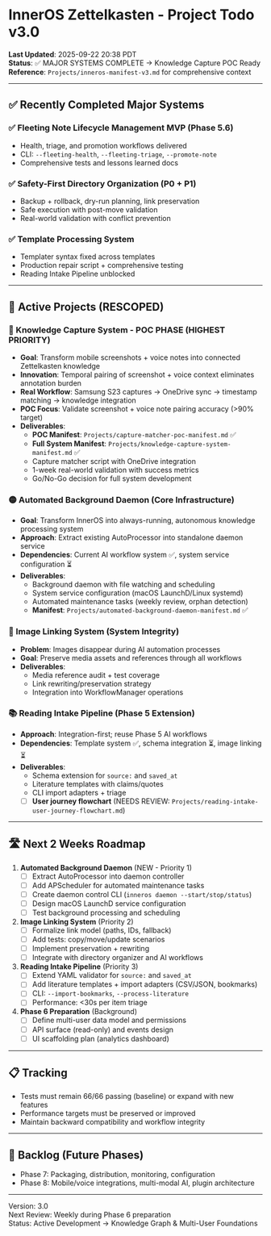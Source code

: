 # InnerOS Zettelkasten - Project Todo v3.0

**Last Updated**: 2025-09-22 20:38 PDT  
**Status**: ✅ MAJOR SYSTEMS COMPLETE → Knowledge Capture POC Ready  
**Reference**: `Projects/inneros-manifest-v3.md` for comprehensive context

---

## ✅ Recently Completed Major Systems

### ✅ Fleeting Note Lifecycle Management MVP (Phase 5.6)

- Health, triage, and promotion workflows delivered
- CLI: `--fleeting-health`, `--fleeting-triage`, `--promote-note`
- Comprehensive tests and lessons learned docs

### ✅ Safety-First Directory Organization (P0 + P1)

- Backup + rollback, dry-run planning, link preservation
- Safe execution with post-move validation
- Real-world validation with conflict prevention

### ✅ Template Processing System

- Templater syntax fixed across templates
- Production repair script + comprehensive testing
- Reading Intake Pipeline unblocked

---

## 🎯 Active Projects (RESCOPED)

### 🔴 Knowledge Capture System - POC PHASE (HIGHEST PRIORITY)

- **Goal**: Transform mobile screenshots + voice notes into connected Zettelkasten knowledge
- **Innovation**: Temporal pairing of screenshot + voice context eliminates annotation burden
- **Real Workflow**: Samsung S23 captures → OneDrive sync → timestamp matching → knowledge integration
- **POC Focus**: Validate screenshot + voice note pairing accuracy (>90% target)
- **Deliverables**:
  - **POC Manifest**: `Projects/capture-matcher-poc-manifest.md` ✅
  - **Full System Manifest**: `Projects/knowledge-capture-system-manifest.md` ✅
  - Capture matcher script with OneDrive integration
  - 1-week real-world validation with success metrics
  - Go/No-Go decision for full system development

### 🟡 Automated Background Daemon (Core Infrastructure)

- **Goal**: Transform InnerOS into always-running, autonomous knowledge processing system
- **Approach**: Extract existing AutoProcessor into standalone daemon service  
- **Dependencies**: Current AI workflow system ✅, system service configuration ⏳
- **Deliverables**:
  - Background daemon with file watching and scheduling
  - System service configuration (macOS LaunchD/Linux systemd)
  - Automated maintenance tasks (weekly review, orphan detection)
  - **Manifest**: `Projects/automated-background-daemon-manifest.md` ✅

### 🔴 Image Linking System (System Integrity)

- **Problem**: Images disappear during AI automation processes
- **Goal**: Preserve media assets and references through all workflows
- **Deliverables**:
  - Media reference audit + test coverage
  - Link rewriting/preservation strategy
  - Integration into WorkflowManager operations

### 📚 Reading Intake Pipeline (Phase 5 Extension)

- **Approach**: Integration-first; reuse Phase 5 AI workflows
- **Dependencies**: Template system ✅, schema integration ⏳, image linking ⏳
- **Deliverables**:
  - Schema extension for `source:` and `saved_at`
  - Literature templates with claims/quotes
  - CLI import adapters + triage
  - [ ] **User journey flowchart** (NEEDS REVIEW: `Projects/reading-intake-user-journey-flowchart.md`)

---

## 🛣️ Next 2 Weeks Roadmap

1. **Automated Background Daemon** (NEW - Priority 1)
   - [ ] Extract AutoProcessor into daemon controller
   - [ ] Add APScheduler for automated maintenance tasks
   - [ ] Create daemon control CLI (`inneros daemon --start/stop/status`)
   - [ ] Design macOS LaunchD service configuration
   - [ ] Test background processing and scheduling

2. **Image Linking System** (Priority 2)
   - [ ] Formalize link model (paths, IDs, fallback)
   - [ ] Add tests: copy/move/update scenarios
   - [ ] Implement preservation + rewriting
   - [ ] Integrate with directory organizer and AI workflows

3. **Reading Intake Pipeline** (Priority 3)
   - [ ] Extend YAML validator for `source:` and `saved_at`
   - [ ] Add literature templates + import adapters (CSV/JSON, bookmarks)
   - [ ] CLI: `--import-bookmarks`, `--process-literature`
   - [ ] Performance: <30s per item triage

4. **Phase 6 Preparation** (Background)
   - [ ] Define multi-user data model and permissions
   - [ ] API surface (read-only) and events design
   - [ ] UI scaffolding plan (analytics dashboard)

---

## 📋 Tracking

- Tests must remain 66/66 passing (baseline) or expand with new features
- Performance targets must be preserved or improved
- Maintain backward compatibility and workflow integrity

---

## 🔁 Backlog (Future Phases)

- Phase 7: Packaging, distribution, monitoring, configuration
- Phase 8: Mobile/voice integrations, multi-modal AI, plugin architecture

---

Version: 3.0  
Next Review: Weekly during Phase 6 preparation  
Status: Active Development → Knowledge Graph & Multi-User Foundations
